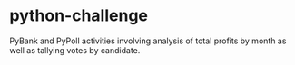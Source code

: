 # python-challenge
PyBank and PyPoll activities involving analysis of total profits by month as well as tallying votes by candidate.
